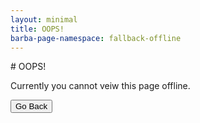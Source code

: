 ```yaml
---
layout: minimal
title: OOPS!
barba-page-namespace: fallback-offline
---
```


<!-- You can override this in your page by creating a file with the same name in the same location and changing the text -->

<div class="center-text">
# OOPS!

Currently you cannot veiw this page offline.

<button class="btn waves-effect waves-light" onclick="window.history.go(-1)">Go Back</button>
</div>